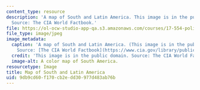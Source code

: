 ```yaml
---
content_type: resource
description: 'A map of South and Latin America. This image is in the public domain.
  Source: The CIA World Factbook.'
file: https://ol-ocw-studio-app-qa.s3.amazonaws.com/courses/17-554-political-economy-of-latin-america-fall-2002/9db9cd60f170cb2edd30977d483ab76b_17-554f02.jpg
file_type: image/jpeg
image_metadata:
  caption: 'A map of South and Latin America. (This image is in the public domain.
    Source: [The CIA World Factbook](https://www.cia.gov/library/publications/resources/the-world-factbook/).)'
  credit: 'This image is in the public domain. Source: The CIA World Factbook.'
  image-alt: A color map of South America.
resourcetype: Image
title: Map of South and Latin America
uid: 9db9cd60-f170-cb2e-dd30-977d483ab76b
---
```

